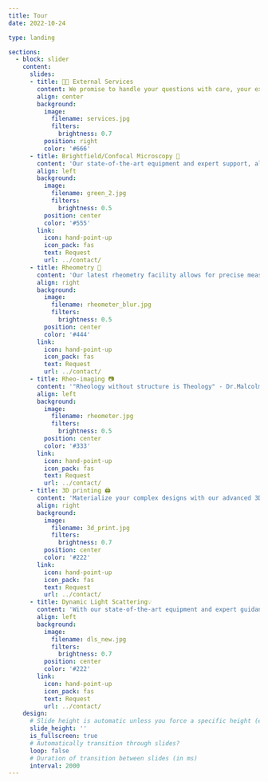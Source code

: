 ```yaml
---
title: Tour
date: 2022-10-24

type: landing

sections:
  - block: slider
    content:
      slides:
      - title: 🧑‍🏭 External Services
        content: We promise to handle your questions with care, your experiments with precision, and occasionally, your coffee spills with panic! Take a look at the services we offer...
        align: center
        background:
          image:
            filename: services.jpg
            filters:
              brightness: 0.7
          position: right
          color: '#666'
      - title: Brightfield/Confocal Microscopy 🔬
        content: 'Our state-of-the-art equipment and expert support, allows users to capture detailed three-dimensional images with exceptional clarity and precision. Whether investigating cellular dynamics, studying intricate colloidal networks, or delving into fluorescent labeling, our microscopy facility provides the tools and expertise needed to achieve the desired results. Join us in unlocking new insights and pushing the boundaries of scientific discovery. Contact us to schedule your session today.'
        align: left
        background:
          image:
            filename: green_2.jpg
            filters:
              brightness: 0.5
          position: center
          color: '#555'
        link:
          icon: hand-point-up
          icon_pack: fas
          text: Request
          url: ../contact/
      - title: Rheometry 🫗
        content: 'Our latest rheometry facility allows for precise measurement and analysis of viscosity, elasticity, and flow properties across a wide range of temperatures and shear rates. From understanding the flow characteristics of polymer solutions and colloids to studying the rheological properties of biological fluids, our facility offers the tools and expertise to tackle diverse research challenges. Contact us to explore the capabilities of our rheometry facility.'
        align: right
        background:
          image:
            filename: rheometer_blur.jpg
            filters:
              brightness: 0.5
          position: center
          color: '#444'
        link:
          icon: hand-point-up
          icon_pack: fas
          text: Request
          url: ../contact/
      - title: Rheo-imaging 📷
        content: '"Rheology without structure is Theology" - Dr.Malcolm Mackley. Our rheometry facility boasts advanced imaging techniques that allow in-situ measurements on materials undergoing shear flow.'
        align: left
        background:
          image:
            filename: rheometer.jpg
            filters:
              brightness: 0.5
          position: center
          color: '#333'
        link:
          icon: hand-point-up
          icon_pack: fas
          text: Request
          url: ../contact/
      - title: 3D printing 🖨️
        content: 'Materialize your complex designs with our advanced 3D printing facility tailored for scientific research. Having different filament options to choose from, we empower researchers to innovate with ease. From custom lab equipment to intricate prototypes, our facility delivers with accuracy and reliability. Elevate your scientific exploration and accelerate breakthroughs with our comprehensive 3D printing solutions.'
        align: right
        background:
          image:
            filename: 3d_print.jpg
            filters:
              brightness: 0.7
          position: center
          color: '#222'
        link:
          icon: hand-point-up
          icon_pack: fas
          text: Request
          url: ../contact/
      - title: Dynamic Light Scattering💡
        content: 'With our state-of-the-art equipment and expert guidance, you will gain unprecedented insights into the size, distribution, and dynamics of particles and molecules in solution. From characterizing nanoparticles to studying protein aggregation, DLS offers non-invasive, rapid analysis for a wide range of applications. Schedule a session today and discover the potential of DLS to drive your research forward.'
        align: left
        background:
          image:
            filename: dls_new.jpg
            filters:
              brightness: 0.7
          position: center
          color: '#222'
        link:
          icon: hand-point-up
          icon_pack: fas
          text: Request
          url: ../contact/
    design:
      # Slide height is automatic unless you force a specific height (e.g. '400px')
      slide_height: ''
      is_fullscreen: true
      # Automatically transition through slides?
      loop: false
      # Duration of transition between slides (in ms)
      interval: 2000
---
```

